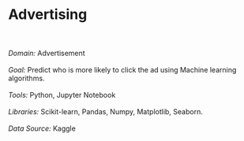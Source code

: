 # Advertising
<br>
<br><i>Domain:</i> Advertisement
<br>
<br><i>Goal:</i> Predict who is more likely to click the ad using Machine learning algorithms.
<br>
<br><i>Tools:</i> Python, Jupyter Notebook
<br>
<br><i>Libraries:</i> Scikit-learn, Pandas, Numpy, Matplotlib, Seaborn.
<br>
<br><i>Data Source:</i> Kaggle
